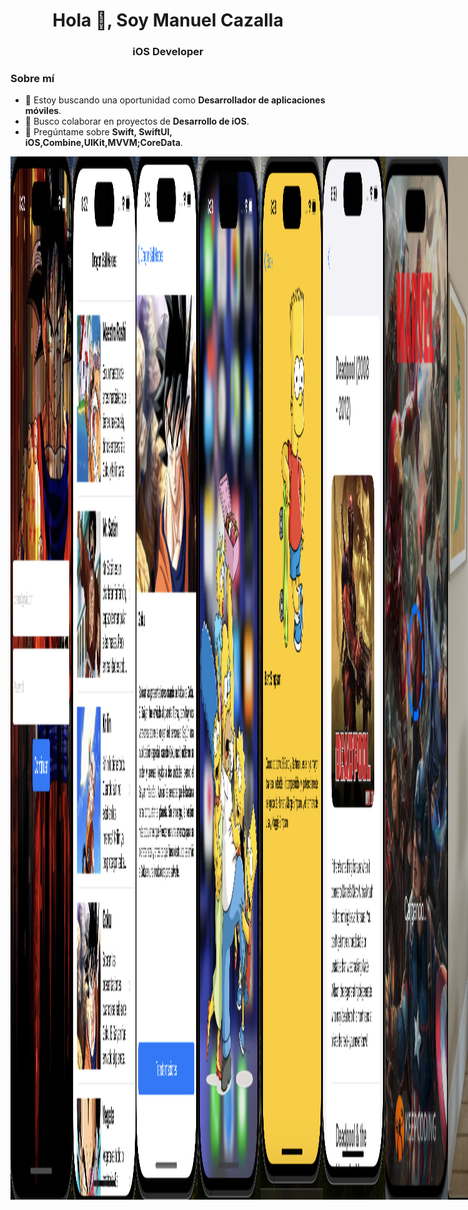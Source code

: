 <h1 align="center">Hola 👋, Soy Manuel Cazalla</h1>
<h3 align="center">iOS Developer</h3>

### Sobre mí
- 🔭 Estoy buscando una oportunidad como **Desarrollador de aplicaciones móviles**.
- 👯 Busco colaborar en proyectos de **Desarrollo de iOS**.
- 💬 Pregúntame sobre **Swift, SwiftUI, iOS,Combine,UIKit,MVVM;CoreData**.





<div style="display: flex;">
  <img src="https://github.com/ManuelCAZALLA/ManuelCAZALLA/raw/main/Captura%20de%20pantalla%202023-10-12%20a%20las%208.22.38.png"" alt="Imagen 1" style="width: 100px; height: auto;">
  <img src="https://github.com/ManuelCAZALLA/ManuelCAZALLA/blob/main/Captura%20de%20pantalla%202023-10-12%20a%20las%208.23.26.png" alt="Imagen 2" style="width: 100px; height: auto;">
  <img src="https://github.com/ManuelCAZALLA/ManuelCAZALLA/blob/main/Captura%20de%20pantalla%202023-10-12%20a%20las%208.23.45.png" alt="Imagen 3" style="width: 100px; height: auto;">
  <img src="https://github.com/ManuelCAZALLA/ManuelCAZALLA/blob/main/Captura%20de%20pantalla%202023-10-12%20a%20las%208.28.30.png" alt="Imagen 4" style="width: 100px; height: auto;">
  <img src="https://github.com/ManuelCAZALLA/ManuelCAZALLA/blob/main/Captura%20de%20pantalla%202023-10-12%20a%20las%208.28.54.png" alt="Imagen 5" style="width: 100px; height: auto;">
   <img src="https://github.com/ManuelCAZALLA/ManuelCAZALLA/blob/main/imagen6.png" alt="Imagen 6" style="width: 100px; height: auto;">
<img src="https://github.com/ManuelCAZALLA/ManuelCAZALLA/blob/main/Imagen7.png" alt="Imagen 7" style="width: 100px; height: auto;">
<img src="https://github.com/ManuelCAZALLA/ManuelCAZALLA/blob/main/VisionPro.png" alt="Vision Pro" style="width: 300px; height: auto;">
<div style="display: flex;">

 
# Habilidades Técnicas:


Desarrollo de aplicaciones nativas para iOS utilizando Swift, UIKit y SwiftUI.
Experiencia en la implementación de patrones de diseño como MVVM y MVC.
Persistencia de datos con Coredata, Swiftdata, UserDefault y Keychain.
Programación reactiva con Combine y RXSwift

## Herramientas y Entornos:

Dominio de Xcode como entorno de desarrollo integrado (IDE).
Control de versiones con Git, GitHub y GitFlow.
Conocimiento de Github Action y Fastlane para automatización de tareas.
Organización de tareas y trello y Jira 

# Frameworks y Librerías:

Uso  de Core Data y SwiftData para la gestión de datos en aplicaciones iOS.
Uso de Keychain para guardar los datos sensibles del usuario.
Integración de MapKit para la implementación de mapas y ubicación.
Programación reactiva con Combine y RXSwift.
Async Await para que la navegación sea mas fluida y el código mas legible y fácil de mantener.
Implementación de animaciones complejas con Core Animation.

## Pruebas y Calidad del Código:

Desarrollo de pruebas unitarias con XCTest para garantizar la robustez del código.
Experiencia en la implementación de pruebas de interfaz de usuario para garantizar una experiencia fluida para el usuario final.

# Gestión de Dependencias:

Uso efectivo de gestores de dependencias como CocoaPods y Swift Package Manager.
Integración y gestión de bibliotecas externas para mejorar la eficiencia del desarrollo.

## Diseño de Interfaces de Usuario:

Creación de interfaces atractivas y funcionales utilizando UIKit y SwiftUI.

# Certificaciones

Aquí están algunas de las certificaciones que he obtenido:

## 📚 **Certificaciones en Desarrollo de iOS y Programación Móvil**

- **[Bootcamp Desarrollo de Apps Móviles Fullstack](https://github.com/ManuelCAZALLA/ManuelCAZALLA/blob/main/Bootcamp%20Desarrollo%20de%20Apps%20M%C3%B3viles%20Fullstack.pdf)** - KeepCoding® (Expedición: mayo 2024)
  ![Bootcamp Desarrollo de Apps Móviles Fullstack](https://raw.githubusercontent.com/ManuelCAZALLA/ManuelCAZALLA/main/Captura%20de%20pantalla%202024-02-09%20a%20las%2015.59.48.png)

- **[Aprende a Programar desde Cero - Full Stack Junior Bootcamp](https://github.com/ManuelCAZALLA/ManuelCAZALLA/blob/main/Aprende%20a%20Programar%20desde%20Cero%20-%20Full%20Stack%20Junior%20Bootcamp.pdf)** - KeepCoding® (Expedición: feb. 2022)
  ![Aprende a Programar desde Cero](https://raw.githubusercontent.com/ManuelCAZALLA/ManuelCAZALLA/main/Captura%20de%20pantalla%202024-02-09%20a%20las%2016.01.27.png)

- **[Curso de Desarrollo Apps iOS con Swift](https://github.com/ManuelCAZALLA/ManuelCAZALLA/blob/main/Curso%20de%20Desarrollo%20Apps%20iOS%20con%20Swift.pdf)** - KeepCoding®
  ![Curso de Desarrollo Apps iOS con Swift](https://raw.githubusercontent.com/ManuelCAZALLA/ManuelCAZALLA/main/Captura%20de%20pantalla%202024-02-09%20a%20las%2016.10.38.png)

- **[Curso de Git, Github y SourceTree](https://github.com/ManuelCAZALLA/ManuelCAZALLA/blob/main/Curso%20de%20Git%2C%20Github%20y%20SourceTree.pdf)** - KeepCoding®
  ![Curso de Git, Github y SourceTree](https://raw.githubusercontent.com/ManuelCAZALLA/ManuelCAZALLA/main/Captura%20de%20pantalla%202024-02-09%20a%20las%2016.13.03.png)

- **[Desarrollo de Apps para iOS con Storyboards](https://github.com/ManuelCAZALLA/ManuelCAZALLA/blob/main/Desarrollo%20de%20Apps%20para%20iOS%20con%20Storyboards.pdf)** - KeepCoding®
  ![Desarrollo de Apps para iOS con Storyboards](https://raw.githubusercontent.com/ManuelCAZALLA/ManuelCAZALLA/main/Captura%20de%20pantalla%202024-02-09%20a%20las%2016.14.18.png)

- **[Curso de Despliegue iOS y Android](https://github.com/ManuelCAZALLA/ManuelCAZALLA/blob/main/Curso%20de%20Despliegue%20iOS%20y%20Android.pdf)** - KeepCoding®
  ![Curso de Despliegue iOS y Android](https://raw.githubusercontent.com/ManuelCAZALLA/ManuelCAZALLA/main/Captura%20de%20pantalla%202024-02-09%20a%20las%2016.15.02.png)

- **[Curso de Firebase](https://github.com/ManuelCAZALLA/ManuelCAZALLA/blob/main/Curso%20de%20Firebase.pdf)** - KeepCoding®
  ![Curso de Firebase](https://raw.githubusercontent.com/ManuelCAZALLA/ManuelCAZALLA/main/Captura%20de%20pantalla%202024-02-09%20a%20las%2016.16.37.png)

- **[Curso de Fundamentos Android](https://github.com/ManuelCAZALLA/ManuelCAZALLA/blob/main/Curso%20de%20Fundamentos%20Android.pdf)** - KeepCoding®
  ![Curso de Fundamentos Android](https://raw.githubusercontent.com/ManuelCAZALLA/ManuelCAZALLA/main/Captura%20de%20pantalla%202024-02-09%20a%20las%2016.17.12.png)

- **[Curso de Git](https://github.com/ManuelCAZALLA/ManuelCAZALLA/blob/main/Curso%20de%20Git.pdf)** - KeepCoding®
  ![Curso de Git](https://raw.githubusercontent.com/ManuelCAZALLA/ManuelCAZALLA/main/Captura%20de%20pantalla%202024-02-09%20a%20las%2016.17.50.png)

## 🧑‍💻 **Certificaciones en Programación y Diseño**

- **[Curso de Introducción a la Programación desde Cero](https://github.com/ManuelCAZALLA/ManuelCAZALLA/blob/main/Curso%20de%20Introducción%20a%20la%20Programación%20desde%20Cero.pdf)** - KeepCoding®
  ![Curso de Introducción a la Programación desde Cero](https://raw.githubusercontent.com/ManuelCAZALLA/ManuelCAZALLA/main/Captura%20de%20pantalla%202024-02-09%20a%20las%2016.19.09.png)

- **[Curso de Programación Moderna con Python](https://github.com/ManuelCAZALLA/ManuelCAZALLA/blob/main/Curso%20de%20Programación%20Moderna%20con%20Python.pdf)** - KeepCoding®
  ![Curso de Programación Moderna con Python](https://raw.githubusercontent.com/ManuelCAZALLA/ManuelCAZALLA/main/Captura%20de%20pantalla%202024-02-09%20a%20las%2016.19.50.png)

- **[Curso de Desarrollo Web con HTML5 y CSS](https://github.com/ManuelCAZALLA/ManuelCAZALLA/blob/main/Curso%20de%20Desarrollo%20Web%20con%20HTML5%20y%20CSS.pdf)** - KeepCoding®
  ![Curso de Desarrollo Web con HTML5 y CSS](https://raw.githubusercontent.com/ManuelCAZALLA/ManuelCAZALLA/main/Captura%20de%20pantalla%202024-02-09%20a%20las%2016.20.17.png)

- **[Lenguaje Kotlin](https://github.com/ManuelCAZALLA/ManuelCAZALLA/blob/main/Lenguaje%20Kotlin.pdf)** - KeepCoding®
  ![Lenguaje Kotlin](https://raw.githubusercontent.com/ManuelCAZALLA/ManuelCAZALLA/main/Captura%20de%20pantalla%202024-02-09%20a%20las%2016.21.12.png)

- **[Lenguaje Swift](https://github.com/ManuelCAZALLA/ManuelCAZALLA/blob/main/Lenguaje%20Swift.pdf)** - KeepCoding®
  ![Lenguaje Swift](https://raw.githubusercontent.com/ManuelCAZALLA/ManuelCAZALLA/main/Captura%20de%20pantalla%202024-02-09%20a%20las%2016.21.55.png)

- **[Mobile 101](https://github.com/ManuelCAZALLA/ManuelCAZALLA/blob/main/Mobile%20101.pdf)** - KeepCoding®
  ![Mobile 101](https://raw.githubusercontent.com/ManuelCAZALLA/ManuelCAZALLA/main/Captura%20de%20pantalla%202024-02-09%20a%20las%2016.22.47.png)

- **[Modelo de Datos e Introducción a SQL](https://github.com/ManuelCAZALLA/ManuelCAZALLA/blob/main/Modelo%20de%20Datos%20e%20Introducción%20a%20SQL.pdf)** - KeepCoding®
  ![Modelo de Datos e Introducción a SQL](https://raw.githubusercontent.com/ManuelCAZALLA/ManuelCAZALLA/main/Captura%20de%20pantalla%202024-02-09%20a%20las%2016.23.14.png)

- **[Patrones de Diseño](https://github.com/ManuelCAZALLA/ManuelCAZALLA/blob/main/Patrones%20de%20Diseño.pdf)** - KeepCoding®
  ![Patrones de Diseño](https://raw.githubusercontent.com/ManuelCAZALLA/ManuelCAZALLA/main/Captura%20de%20pantalla%202024-02-09%20a%20las%2016.24.04.png)

- **[Programación Orientada a Objetos](https://github.com/ManuelCAZALLA/ManuelCAZALLA/blob/main/Programación%20Orientada%20a%20Objetos.pdf)** - KeepCoding®
  ![Programación Orientada a Objetos](https://raw.githubusercontent.com/ManuelCAZALLA/ManuelCAZALLA/main/Captura%20de%20pantalla%202024-02-09%20a%20las%2016.24.32.png)

- **[Server Side Swift](https://github.com/ManuelCAZALLA/ManuelCAZALLA/blob/main/Server%20Side%20Swift.pdf)** - KeepCoding®
  ![Server Side Swift](https://raw.githubusercontent.com/ManuelCAZALLA/ManuelCAZALLA/main/Captura%20de%20pantalla%202024-02-09%20a%20las%2016.25.14.png)

- **[UX Móvil & Diseño UI](https://github.com/ManuelCAZALLA/ManuelCAZALLA/blob/main/UX%20Móvil%20%26%20Diseño%20UI.pdf)** - KeepCoding®
  ![UX Móvil & Diseño UI](https://raw.githubusercontent.com/ManuelCAZALLA/ManuelCAZALLA/main/Captura%20de%20pantalla%202024-02-09%20a%20las%2016.25.57.png)

- **[iOS Avanzado](https://github.com/ManuelCAZALLA/ManuelCAZALLA/blob/main/iOS%20Avanzado.pdf)** - KeepCoding®
  ![iOS Avanzado](https://raw.githubusercontent.com/ManuelCAZALLA/ManuelCAZALLA/main/Captura%20de%20pantalla%202024-02-09%20a%20las%2016.26.29.png)

- **[iOS Superpoderes](https://github.com/ManuelCAZALLA/ManuelCAZALLA/blob/main/iOS%20Superpoderes.pdf)** - KeepCoding®
  ![iOS Superpoderes](https://raw.githubusercontent.com/ManuelCAZALLA/ManuelCAZALLA/main/Captura%20de%20pantalla%202024-02-09%20a%20las%2016.27.05.png)




![Estadísticas Generales](https://github-readme-stats.vercel.app/api?username=ManuelCAZALLA&show_icons=true&count_private=true)




### Conéctate conmigo:
- LinkedIn: [Manuel Cazalla](https://linkedin.com/in/manuel-cazalla-colmenero-965bb110a)
- Facebook: [Manuel Cazalla](https://www.facebook.com/manuel.cazallacolmenero)
- Correo electrónico: [manuelcm23@hotmail.com](mailto:manuelcm23@hotmail.com)
- Teléfono: 622077578






